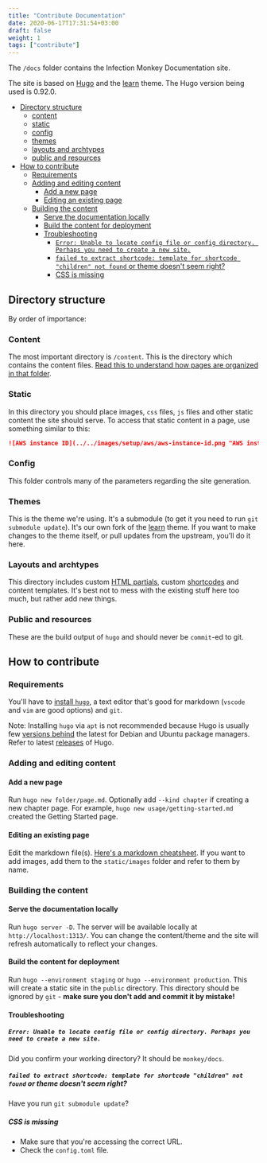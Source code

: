 ```yaml
---
title: "Contribute Documentation"
date: 2020-06-17T17:31:54+03:00
draft: false
weight: 1
tags: ["contribute"]
---
```


The `/docs` folder contains the Infection Monkey Documentation site.

The site is based on [Hugo](https://gohugo.io/) and the [learn](https://themes.gohugo.io/theme/hugo-theme-learn/en) theme.
The Hugo version being used is 0.92.0.

- [Directory structure](#directory-structure)
  - [content](#content)
  - [static](#static)
  - [config](#config)
  - [themes](#themes)
  - [layouts and archtypes](#layouts-and-archtypes)
  - [public and resources](#public-and-resources)
- [How to contribute](#how-to-contribute)
  - [Requirements](#requirements)
  - [Adding and editing content](#adding-and-editing-content)
    - [Add a new page](#add-a-new-page)
    - [Editing an existing page](#editing-an-existing-page)
  - [Building the content](#building-the-content)
    - [Serve the documentation locally](#serve-the-documentation-locally)
    - [Build the content for deployment](#build-the-content-for-deployment)
    - [Troubleshooting](#troubleshooting)
      - [`Error: Unable to locate config file or config directory. Perhaps you need to create a new site.`](#error-unable-to-locate-config-file-or-config-directory-perhaps-you-need-to-create-a-new-site)
      - [`failed to extract shortcode: template for shortcode "children" not found` or theme doesn't seem right?](#failed-to-extract-shortcode-template-for-shortcode-children-not-found-or-theme-doesnt-seem-right)
      - [CSS is missing](#css-is-missing)

## Directory structure

By order of importance:

### Content

The most important directory is `/content`. This is the directory which contains the content files. [Read this to understand how pages are organized in that folder](https://themes.gohugo.io//theme/hugo-theme-learn/en/cont/pages/).

### Static

In this directory you should place images, `css` files, `js` files and other static content the site should serve. To access that static content in a page, use something similar to this:

```markdown
![AWS instance ID](../../images/setup/aws/aws-instance-id.png "AWS instance ID")
```

### Config

This folder controls many of the parameters regarding the site generation.

### Themes

This is the theme we're using. It's a submodule (to get it you need to run `git submodule update`). It's our own fork of the [learn](https://themes.gohugo.io/hugo-theme-learn/) theme. If you want to make changes to the theme itself, or pull updates from the upstream, you'll do it here.

### Layouts and archtypes

This directory includes custom [HTML partials](https://gohugo.io/templates/partials/), custom [shortcodes](https://gohugo.io/content-management/shortcodes/) and content templates. It's best not to mess with the existing stuff here too much, but rather add new things.

### Public and resources

These are the build output of `hugo` and should never be `commit`-ed to git.

## How to contribute

### Requirements

You'll have to [install `hugo`](https://gohugo.io/getting-started/installing/), a text editor that's good for markdown (`vscode` and `vim` are good options) and `git`.

Note: Installing `hugo` via `apt` is not recommended because Hugo is usually few [versions behind](https://github.com/wowchemy/wowchemy-hugo-modules/issues/703) the latest for Debian and Ubuntu package managers. Refer to latest [releases](https://github.com/gohugoio/hugo/releases) of Hugo.

### Adding and editing content

#### Add a new page

Run `hugo new folder/page.md`. Optionally add `--kind chapter` if creating a new chapter page. For example, `hugo new usage/getting-started.md` created the Getting Started page.

#### Editing an existing page

Edit the markdown file(s). [Here's a markdown cheatsheet](https://themes.gohugo.io//theme/hugo-theme-learn/en/cont/markdown/). If you want to add images, add them to the `static/images` folder and refer to them by name.

### Building the content

#### Serve the documentation locally

Run `hugo server -D`. The server will be available locally at `http://localhost:1313/`. You can change the content/theme and the site will refresh automatically to reflect your changes.

#### Build the content for deployment

Run `hugo --environment staging` or `hugo --environment production`. This will create a static site in the `public` directory. This directory should be ignored by `git` - **make sure you don't add and commit it by mistake!**

#### Troubleshooting

##### `Error: Unable to locate config file or config directory. Perhaps you need to create a new site.`

Did you confirm your working directory? It should be `monkey/docs`.

##### `failed to extract shortcode: template for shortcode "children" not found` or theme doesn't seem right?

Have you run `git submodule update`?

##### CSS is missing

- Make sure that you're accessing the correct URL.
- Check the `config.toml` file.
